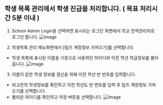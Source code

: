 ## 학생 목록 관리에서 학생 진급을 처리합니다. ( 목표 처리시간 5분 이내 )

1. School Admin Login을 선택하면 표시되는 로그인 화면에서 학교 전역관리자로 로그인 합니다.
![image](https://user-images.githubusercontent.com/16409151/213897146-cc7f46e8-fb4f-4999-9b59-e5bf10629e37.png)

2. 학생목록 관리 메뉴화면에서 [팀즈 계정정보 가져오기]를 선택합니다.   
* 학생 목록에 표시된 이름을 기준으로 사용하던 아이디와 이전 학년 학급정보를 불러옵니다.
![image](https://user-images.githubusercontent.com/16409151/213903767-3c174500-9ab5-43fc-8704-4463cf1c648a.png)

3. 이름이 같은 학생 정보를 갱신을 위해 이전 학년 반 번호를 입력합니다.   
* 비고란의 학생정보를 확인하고 이전 학년도 반 번호를 입력 후 팀즈 계정정보 가져오기를 선택합니다.   
* 불러온 아이디를 확인하고 저장 버튼을 선택합니다.
![image](https://user-images.githubusercontent.com/16409151/213904154-3b47c971-2e24-44cc-9de1-2b2725ef668f.png)




